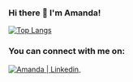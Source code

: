 ### Hi there :penguin: I'm Amanda!

[![Top Langs](https://github-readme-stats.vercel.app/api/top-langs/?username=amandacwq)](https://github.com/amandacwq/github-readme-stats)

<h3><b>You can connect with me on:</b></h3>
<a href="https://www.linkedin.com/in/amanda-cheng-wei-qi/" target="_blank">
  <img align="center" alt="Amanda | Linkedin" src="https://img.shields.io/badge/LinkedIn-0077B5?style=for-the-badge&logo=linkedin&logoColor=white" />
</a> &nbsp;&nbsp;
